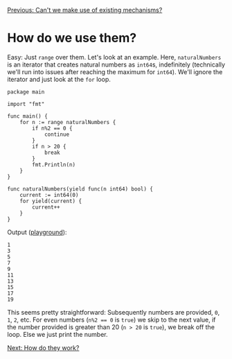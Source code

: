 [Previous: Can't we make use of existing mechanisms?](./03_04_conclusion.md)

# How do we use them?

Easy: Just `range` over them. Let's look at an example. Here, `naturalNumbers` is an iterator that creates natural numbers as `int64`s, indefinitely (technically we'll run into issues after reaching the maximum for `int64`). We'll ignore the iterator and just look at the `for` loop.

```
package main

import "fmt"

func main() {
	for n := range naturalNumbers {
		if n%2 == 0 {
			continue
		}
		if n > 20 {
			break
		}
		fmt.Println(n)
	}
}

func naturalNumbers(yield func(n int64) bool) {
	current := int64(0)
	for yield(current) {
		current++
	}
}
```

Output ([playground](https://go.dev/play/p/edkSAFC0aJA)):
```
1
3
5
7
9
11
13
15
17
19
```

This seems pretty straightforward: Subsequently numbers are provided, `0`, `1`, `2`, etc. For even numbers (`n%2 == 0` is `true`) we skip to the next value, if the number provided is greater than 20 (`n > 20` is `true`), we break off the loop. Else we just print the number.

[Next: How do they work?](./05.md)
